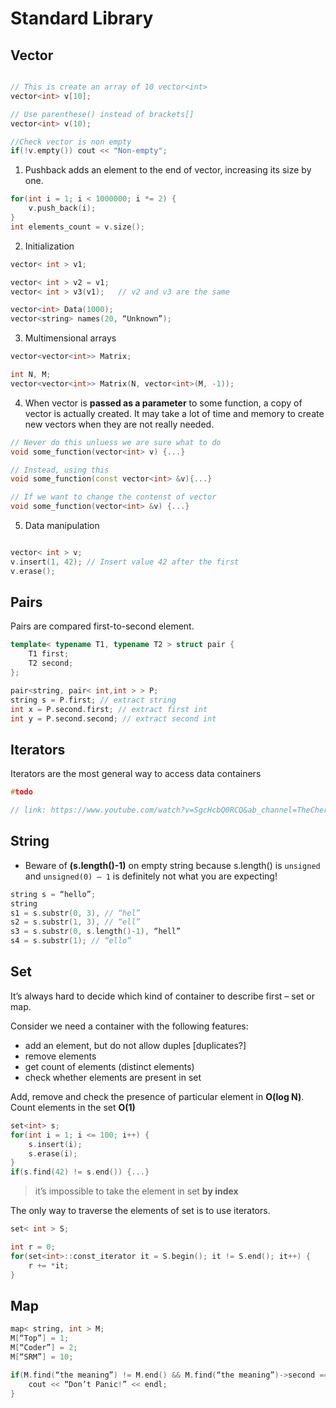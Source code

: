 # Standard Library

## Vector

```c++

// This is create an array of 10 vector<int>
vector<int> v[10];

// Use parenthese() instead of brackets[]
vector<int> v(10);

//Check vector is non empty
if(!v.empty()) cout << "Non-empty";
```
1. Pushback adds an element to the end of vector, increasing its size by one.
```c++
for(int i = 1; i < 1000000; i *= 2) {
    v.push_back(i);
}
int elements_count = v.size();
```

2. Initialization
```c++
vector< int > v1;

vector< int > v2 = v1;
vector< int > v3(v1);   // v2 and v3 are the same

vector<int> Data(1000);
vector<string> names(20, “Unknown”);
```

3. Multimensional arrays
```c++
vector<vector<int>> Matrix;

int N, M;
vector<vector<int>> Matrix(N, vector<int>(M, -1));
```

4. When vector is **passed as a parameter** to some function, a copy of vector is actually created. It may take a lot of time and memory to create new vectors when they are not really needed.

```c++
// Never do this unluess we are sure what to do
void some_function(vector<int> v) {...}

// Instead, using this
void some_function(const vector<int> &v){...}

// If we want to change the contenst of vector
void some_function(vector<int> &v) {...}
```
5. Data manipulation
```c++

vector< int > v;
v.insert(1, 42); // Insert value 42 after the first
v.erase();
```

## Pairs
Pairs are compared first-to-second element.
```c++
template< typename T1, typename T2 > struct pair {
    T1 first;
    T2 second;
};

pair<string, pair< int,int > > P;
string s = P.first; // extract string
int x = P.second.first; // extract first int
int y = P.second.second; // extract second int
```
## Iterators
Iterators are the most general way to access data containers
```c++
#todo

// link: https://www.youtube.com/watch?v=SgcHcbQ0RCQ&ab_channel=TheCherno
```

## String
* Beware of **(s.length()-1)** on empty string because s.length() is `unsigned` and `unsigned(0) – 1` is definitely not what you are expecting!
```c++
string s = “hello”;
string
s1 = s.substr(0, 3), // “hel”
s2 = s.substr(1, 3), // “ell”
s3 = s.substr(0, s.length()-1), “hell”
s4 = s.substr(1); // “ello”
```

## Set
It’s always hard to decide which kind of container to describe first – set or map.

Consider we need a container with the following features:
* add an element, but do not allow duples [duplicates?]
* remove elements
* get count of elements (distinct elements)
* check whether elements are present in set

Add, remove and check the presence of particular element in **O(log N)**. Count elements in the set **O(1)** 
```c++
set<int> s;
for(int i = 1; i <= 100; i++) {
    s.insert(i);
    s.erase(i);
}
if(s.find(42) != s.end()) {...}
```
>  it’s impossible to take the element in set **by index**

The only way to traverse the elements of set is to use iterators.
```c++
set< int > S;

int r = 0;
for(set<int>::const_iterator it = S.begin(); it != S.end(); it++) {
    r += *it;
}
```

## Map
```c++
map< string, int > M;
M[“Top”] = 1;
M[“Coder”] = 2;
M[“SRM”] = 10;

if(M.find(“the meaning”) != M.end() && M.find(“the meaning”)->second == 42) { 
    cout << “Don’t Panic!” << endl;
}
```

